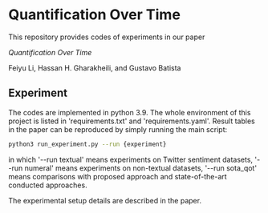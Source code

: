 # Quantification Over Time

This repository provides codes of experiments in our paper 

*Quantification Over Time*

Feiyu Li, Hassan H. Gharakheili, and Gustavo Batista

## Experiment

The codes are implemented in python 3.9. The whole environment of this project is listed in 'requirements.txt' and 'requirements.yaml'. Result tables in the paper can be reproduced by simply running the main script:

```bash
python3 run_experiment.py --run {experiment}
```

in which '--run textual' means experiments on Twitter sentiment datasets, '--run numeral' means experiments on non-textual datasets, '--run sota_qot' means comparisons with proposed approach and state-of-the-art conducted approaches.

The experimental setup details are described in the paper.
